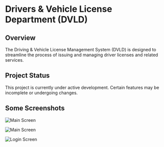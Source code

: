 # Drivers & Vehicle License Department (DVLD)

## Overview

The Driving & Vehicle License Management System (DVLD) is designed to streamline the process of issuing and managing driver licenses and related services.

## Project Status

This project is currently under active development. Certain features may be incomplete or undergoing changes.

## Some Screenshots

![Main Screen](/DVLD.presentation/main.png)

![Main Screen](/DVLD.presentation/main2.png)

![Login Screen](/DVLD.presentation/login.png)
